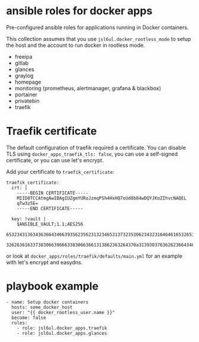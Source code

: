 # ansible roles for docker apps

Pre-configured ansible roles for applications running in Docker containers.

This collection assumes that you use `jsl6ul.docker_rootless_mode` to setup the host and the account to run docker in rootless mode.

- freeipa
- gitlab
- glances
- graylog
- homepage
- monitoring (prometheus, alertmanager, grafana & blackbox)
- portainer
- privatebin
- traefik


# Traefik certificate

The default configuration of traefik required a certificate. 
You can disable TLS using `docker_apps_traefik_tls: false`, you can use a self-signed certificate, or you can use let's encrypt.

Add your certificate to `traefik_certificate`:

```
traefik_certificate:
  crt: |
    -----BEGIN CERTIFICATE-----
    MIID8TCCAtmgAwIBAgIUZgmYURoJzmqPSh4HxHQ7oUd8b84wDQYJKoZIhvcNAQEL
    qTw3z5E=
    -----END CERTIFICATE-----

  key: !vault |
    $ANSIBLE_VAULT;1.1;AES256
    65323431363436366434663935623562313234653137323530623432316464616532653264376264
    3262636163373830663966633830663661313862363264370a313930376362623664346661656265
```


or look at `docker_apps/roles/traefik/defaults/main.yml` for an example with let's encrypt and easydns.


# playbook example 

```
- name: Setup docker containers
  hosts: some_docker_host
  user: "{{ docker_rootless_user.name }}"
  become: false
  roles:
    - role: jsl6ul.docker_apps.traefik
    - role: jsl6ul.docker_apps.glances
```
